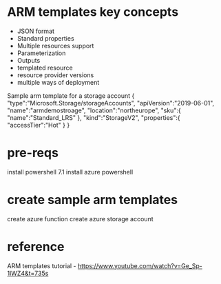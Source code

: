 # ARM templates key concepts
- JSON format
- Standard properties
- Multiple resources support
- Parameterization
- Outputs
- templated resource
- resource provider versions
- multiple ways of deployment

Sample arm template for a storage account
{
    "type":"Microsoft.Storage/storageAccounts",
    "apiVersion":"2019-06-01",
    "name":"armdemostroage",
    "location":"northeurope",
    "sku":{
        "name":"Standard_LRS"
    },
    "kind":"StorageV2",
    "properties":{
        "accessTier":"Hot"
    }
}

# pre-reqs
install powershell 7.1
install azure powershell

# create sample arm templates
create azure function
create azure storage account


# reference
ARM templates tutorial - https://www.youtube.com/watch?v=Ge_Sp-1lWZ4&t=735s
